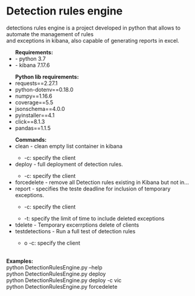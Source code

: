 <h1>Detection rules engine </h1>
<p>detections rules engine is a project developed in python that allows to automate the management of rules<br> and exceptions in kibana, also capable of generating reports in excel.</p>

<ul><b>Requirements:</b>
<li> - python 3.7</li>
<li> - kibana 7.17.6</li>
</ul>

<ul><b>Python lib requirements:</b>
<li>	requests==2.27.1</li>
<li>	python-dotenv==0.18.0</li>
<li>	numpy==1.16.6</li>
<li>	coverage==5.5</li>
<li>	jsonschema==4.0.0</li>
<li>	pyinstaller==4.1</li>
<li>	click==8.1.3</li>
	<li>pandas==1.1.5</li>
</ul>

<ul><b>Commands:</b>
<li>	clean - clean empty list container in kibana</li>
<ul><li>	-c: specify the client</li></ul>
	<li>deploy - full deployment of detection rules.</li>
<ul><li>	-c: specify the client</li></ul>
	<li>forcedelete - remove all Detection rules existing in Kibana but not in...</li>
	<li>report - specifies the teste  deadline for inclusion of temporary exceptions.</li>
<ul><li>	-c: specify the client</li></ul>
<ul><li>	-t: specify the limit of time to include deleted exceptions</li></ul>
	<li>tdelete - Temporary excerrptions delete of clients</li>
<li>testdetections - Run a full test of detection rules</li>
<ul><li>	o	-c: specify the client</li></ul>

</ul>
<br>
<b>Examples:</b><br>
python DetectionRulesEngine.py –help<br>
python DetectionRulesEngine.py deploy<br>
python DetectionRulesEngine.py deploy -c vic<br>
python DetectionRulesEngine.py forcedelete<br>

